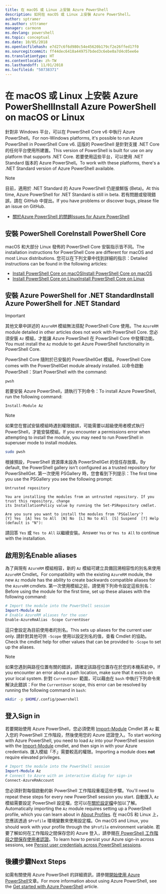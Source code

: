 ```yaml
---
title: 在 macOS 或 Linux 上安裝 Azure PowerShell
description: 如何在 macOS 或 Linux 上安裝 Azure PowerShell。
author: sptramer
ms.author: sttramer
manager: carmonm
ms.devlang: powershell
ms.topic: conceptual
ms.date: 10/05/2018
ms.openlocfilehash: e7d27c6f6d980c54e45620b179cf2e26ffed17f0
ms.sourcegitcommit: ff44dec6418a449757bded3c6ebe0a7d4c05ee6e
ms.translationtype: HT
ms.contentlocale: zh-TW
ms.lasthandoff: 11/01/2018
ms.locfileid: "50738371"
---
```

# <a name="install-azure-powershell-on-macos-or-linux"></a><span data-ttu-id="e5d48-103">在 macOS 或 Linux 上安裝 Azure PowerShell</span><span class="sxs-lookup"><span data-stu-id="e5d48-103">Install Azure PowerShell on macOS or Linux</span></span>

<span data-ttu-id="e5d48-104">針對非 Windows 平台，可以在 PowerShell Core v6 中執行 Azure PowerShell。</span><span class="sxs-lookup"><span data-stu-id="e5d48-104">For non-Windows platforms, it's possible to run Azure PowerShell in PowerShell Core v6.</span></span> <span data-ttu-id="e5d48-105">這版的 PowerShell 是針對支援 .NET Core 的任何平台使用所建置。</span><span class="sxs-lookup"><span data-stu-id="e5d48-105">This version of PowerShell is built for use on any platform that supports .NET Core.</span></span> <span data-ttu-id="e5d48-106">若要使用這些平台，可以使用 .NET Standard 版本的 Azure PowerShell。</span><span class="sxs-lookup"><span data-stu-id="e5d48-106">To work with these platforms, there's a .NET Standard version of Azure PowerShell available.</span></span>

> [!NOTE]
> <span data-ttu-id="e5d48-107">目前，適用於 .NET Standard 的 Azure PowerShell 仍是搶鮮版 (Beta)。</span><span class="sxs-lookup"><span data-stu-id="e5d48-107">At this time, Azure PowerShell for .NET Standard is still in beta.</span></span>
> <span data-ttu-id="e5d48-108">若有問題或發現錯誤，請在 GitHub 中提出。</span><span class="sxs-lookup"><span data-stu-id="e5d48-108">If you have problems or discover bugs, please file an issue on GitHub.</span></span>
>
> * [<span data-ttu-id="e5d48-109">關於Azure PowerShell 的問題</span><span class="sxs-lookup"><span data-stu-id="e5d48-109">Issues for Azure PowerShell</span></span>](https://github.com/azure/azure-docs-powershell/issues)

## <a name="install-powershell-core"></a><span data-ttu-id="e5d48-110">安裝 PowerShell Core</span><span class="sxs-lookup"><span data-stu-id="e5d48-110">Install PowerShell Core</span></span>

<span data-ttu-id="e5d48-111">macOS 和大部分 Linux 發佈的 PowerShell Core 安裝指示皆不同。</span><span class="sxs-lookup"><span data-stu-id="e5d48-111">The installation instructions for PowerShell Core are different for macOS and most Linux distributions.</span></span>
<span data-ttu-id="e5d48-112">您可以在下列文章中找到詳細的指示：</span><span class="sxs-lookup"><span data-stu-id="e5d48-112">Detailed instructions can be found in the following articles:</span></span>

* [<span data-ttu-id="e5d48-113">Install PowerShell Core on macOS</span><span class="sxs-lookup"><span data-stu-id="e5d48-113">Install PowerShell Core on macOS</span></span>](/powershell/scripting/setup/installing-powershell-core-on-macos)
* [<span data-ttu-id="e5d48-114">Install PowerShell Core on Linux</span><span class="sxs-lookup"><span data-stu-id="e5d48-114">Install PowerShell Core on Linux</span></span>](/powershell/scripting/setup/installing-powershell-core-on-linux)

## <a name="install-azure-powershell-for-net-standard"></a><span data-ttu-id="e5d48-115">安裝 Azure PowerShell for .NET Standard</span><span class="sxs-lookup"><span data-stu-id="e5d48-115">Install Azure PowerShell for .NET Standard</span></span>

> [!IMPORTANT]
> <span data-ttu-id="e5d48-116">其他文章中詳述的 `AzureRM` 模組無法搭配 PowerShell Core 使用。</span><span class="sxs-lookup"><span data-stu-id="e5d48-116">The `AzureRM` module detailed in other articles does not work with PowerShell Core.</span></span>
> <span data-ttu-id="e5d48-117">您必須安裝 `Az` 模組，才能讓 Azure PowerShell 在 PowerShell Core 中發揮功能。</span><span class="sxs-lookup"><span data-stu-id="e5d48-117">You must install the `Az` module to get Azure PowerShell functionality in PowerShell Core.</span></span>

<span data-ttu-id="e5d48-118">PowerShell Core 隨附於已安裝的 PowerShellGet 模組。</span><span class="sxs-lookup"><span data-stu-id="e5d48-118">PowerShell Core comes with the PowerShellGet module already installed.</span></span> <span data-ttu-id="e5d48-119">以命令啟動 PowerShell：</span><span class="sxs-lookup"><span data-stu-id="e5d48-119">Start PowerShell with the command:</span></span>

```bash
pwsh
```

<span data-ttu-id="e5d48-120">若要安裝 Azure PowerShell，請執行下列命令：</span><span class="sxs-lookup"><span data-stu-id="e5d48-120">To install Azure PowerShell, run the following command:</span></span>

```powershell
Install-Module Az
```

> [!NOTE]
> <span data-ttu-id="e5d48-121">如果您在嘗試安裝模組時遇到權限錯誤，可能需要以超級使用者模式執行 PowerShell，才能安裝模組。</span><span class="sxs-lookup"><span data-stu-id="e5d48-121">If you encounter a permissions error when attempting to install the module, you may need to run PowerShell in superuser mode to install modules.</span></span>
>
> ```bash
> sudo pwsh
> ```

<span data-ttu-id="e5d48-122">根據預設，PowerShell 資源庫未設為 PowerShellGet 的信任存放庫。</span><span class="sxs-lookup"><span data-stu-id="e5d48-122">By default, the PowerShell gallery isn't configured as a trusted repository for PowerShellGet.</span></span> <span data-ttu-id="e5d48-123">第一次使用 PSGallery 時，您會看到下列提示：</span><span class="sxs-lookup"><span data-stu-id="e5d48-123">The first time you use the PSGallery you see the following prompt:</span></span>

```output
Untrusted repository

You are installing the modules from an untrusted repository. If you trust this repository, change
its InstallationPolicy value by running the Set-PSRepository cmdlet.

Are you sure you want to install the modules from 'PSGallery'?
[Y] Yes  [A] Yes to All  [N] No  [L] No to All  [S] Suspend  [?] Help (default is "N"):
```

<span data-ttu-id="e5d48-124">請回答 `Yes` 或 `Yes to All` 以繼續安裝。</span><span class="sxs-lookup"><span data-stu-id="e5d48-124">Answer `Yes` or `Yes to All` to continue with the installation.</span></span>

## <a name="enable-aliases"></a><span data-ttu-id="e5d48-125">啟用別名</span><span class="sxs-lookup"><span data-stu-id="e5d48-125">Enable aliases</span></span>

<span data-ttu-id="e5d48-126">為了與現有 `AzureRM` 模組相容，新的 `Az` 模組可建立具備回溯相容性的別名來使用 `AzureRM` Cmdlet。</span><span class="sxs-lookup"><span data-stu-id="e5d48-126">For compatibility with the existing `AzureRM` module, the new `Az` module has the ability to create backwards compatible aliases for the `AzureRM` cmdlets.</span></span> <span data-ttu-id="e5d48-127">第一次使用模組之前，請使用下列命令設定這些別名：</span><span class="sxs-lookup"><span data-stu-id="e5d48-127">Before using the module for the first time, set up these aliases with the following command:</span></span>

```powershell
# Import the module into the PowerShell session
Import-Module Az
# Enable AzureRM aliases for the user
Enable-AzureRmAlias -Scope CurrentUser
```

<span data-ttu-id="e5d48-128">這只會設定為目前使用者的別名。</span><span class="sxs-lookup"><span data-stu-id="e5d48-128">This sets up aliases for the current user only.</span></span> <span data-ttu-id="e5d48-129">請針對其他可供 `-Scope` 使用以設定別名的值，查看 Cmdlet 的協助。</span><span class="sxs-lookup"><span data-stu-id="e5d48-129">Check the cmdlet help for other values that can be provided to `-Scope` to set up the aliases.</span></span>

> [!NOTE]
> <span data-ttu-id="e5d48-130">如果您遇到與路徑位置有關的錯誤，請確定該路徑位置存在於您的本機系統中。</span><span class="sxs-lookup"><span data-stu-id="e5d48-130">If you encounter an error about a path location, make sure that it exists on your local system.</span></span> <span data-ttu-id="e5d48-131">針對 `CurrentUser` 範圍，可以藉由在 `bash` 中執行下列命令來解決此錯誤：</span><span class="sxs-lookup"><span data-stu-id="e5d48-131">For the `CurrentUser` scope, this error can be resolved by running the following command in `bash`:</span></span>
>
> ```bash
> mkdir -p $HOME/.config/powershell
> ```

## <a name="sign-in"></a><span data-ttu-id="e5d48-132">登入</span><span class="sxs-lookup"><span data-stu-id="e5d48-132">Sign in</span></span>

<span data-ttu-id="e5d48-133">若要開始使用 Azure PowerShell，您必須使用 [Import-Module](/powershell/module/Microsoft.PowerShell.Core/Import-Module) Cmdlet 將 `Az` 載入您的 PowerShell 工作階段，然後使用您的 Azure 認證登入。</span><span class="sxs-lookup"><span data-stu-id="e5d48-133">To start working with Azure PowerShell, you need to load `Az` into your PowerShell session with the [Import-Module](/powershell/module/Microsoft.PowerShell.Core/Import-Module) cmdlet, and then sign in with your Azure credentials.</span></span> <span data-ttu-id="e5d48-134">匯入模組「不」需要較高的權限。</span><span class="sxs-lookup"><span data-stu-id="e5d48-134">Importing a module does __not__ require elevated privileges.</span></span>

```powershell
# Import the module into the PowerShell session
Import-Module Az
# Connect to Azure with an interactive dialog for sign-in
Connect-AzureRmAccount
```

<span data-ttu-id="e5d48-135">您必須針對每個啟動的新 PowerShell 工作階段重複這些步驟。</span><span class="sxs-lookup"><span data-stu-id="e5d48-135">You'll need to repeat these steps for every new PowerShell session you start.</span></span> <span data-ttu-id="e5d48-136">自動匯入 `Az` 模組需要設定 PowerShell 設定檔，您可以在[關於設定檔](/powershell/module/microsoft.powershell.core/about/about_profiles)中加以了解。</span><span class="sxs-lookup"><span data-stu-id="e5d48-136">Automatically importing the `Az` module requires setting up a PowerShell profile, which you can learn about in [About Profiles](/powershell/module/microsoft.powershell.core/about/about_profiles).</span></span>
<span data-ttu-id="e5d48-137">在 macOS 和 Linux 上，您應該透過 `$Profile` 環境變數來使用設定檔。</span><span class="sxs-lookup"><span data-stu-id="e5d48-137">On macOS and Linux, you should work with your profile through the `$Profile` environment variable.</span></span> <span data-ttu-id="e5d48-138">若要了解如何在工作階段之間保存您的 Azure 登入，請參閱[在 PowerShell 工作階段之間保存使用者認證](context-persistence.md)。</span><span class="sxs-lookup"><span data-stu-id="e5d48-138">To learn how to persist your Azure sign-in across sessions, see [Persist user credentials across PowerShell sessions](context-persistence.md).</span></span>

## <a name="next-steps"></a><span data-ttu-id="e5d48-139">後續步驟</span><span class="sxs-lookup"><span data-stu-id="e5d48-139">Next Steps</span></span>

<span data-ttu-id="e5d48-140">如需有關使用 Azure PowerShell 的詳細資訊，請參閱[開始使用 Azure PowerShell](get-started-azureps.md)文章。</span><span class="sxs-lookup"><span data-stu-id="e5d48-140">For more information about using Azure PowerShell, see the [Get started with Azure PowerShell](get-started-azureps.md) article.</span></span>
